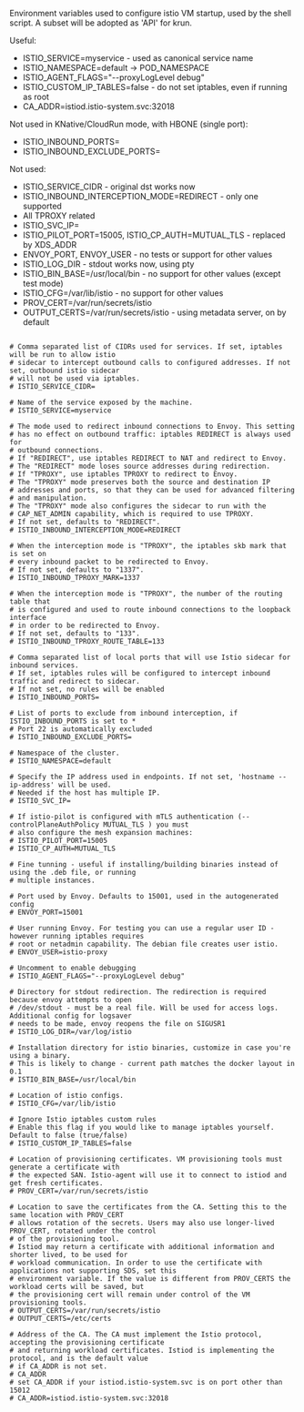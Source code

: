 Environment variables used to configure istio VM startup, used by the 
shell script. A subset will be adopted as 'API' for krun.

Useful:
- ISTIO_SERVICE=myservice - used as canonical service name
- ISTIO_NAMESPACE=default -> POD_NAMESPACE
- ISTIO_AGENT_FLAGS="--proxyLogLevel debug"
- ISTIO_CUSTOM_IP_TABLES=false - do not set iptables, even if running as root 
- CA_ADDR=istiod.istio-system.svc:32018

Not used in KNative/CloudRun mode, with HBONE (single port):
- ISTIO_INBOUND_PORTS=
- ISTIO_INBOUND_EXCLUDE_PORTS=

Not used:
- ISTIO_SERVICE_CIDR - original dst works now
- ISTIO_INBOUND_INTERCEPTION_MODE=REDIRECT - only one supported
- All TPROXY related
- ISTIO_SVC_IP=
- ISTIO_PILOT_PORT=15005, ISTIO_CP_AUTH=MUTUAL_TLS - replaced by XDS_ADDR
- ENVOY_PORT, ENVOY_USER - no tests or support for other values
- ISTIO_LOG_DIR - stdout works now, using pty 
- ISTIO_BIN_BASE=/usr/local/bin - no support for other values (except test mode)
- ISTIO_CFG=/var/lib/istio - no support for other values
- PROV_CERT=/var/run/secrets/istio
- OUTPUT_CERTS=/var/run/secrets/istio - using metadata server, on by default


```shell

# Comma separated list of CIDRs used for services. If set, iptables will be run to allow istio
# sidecar to intercept outbound calls to configured addresses. If not set, outbound istio sidecar
# will not be used via iptables.
# ISTIO_SERVICE_CIDR=

# Name of the service exposed by the machine.
# ISTIO_SERVICE=myservice

# The mode used to redirect inbound connections to Envoy. This setting
# has no effect on outbound traffic: iptables REDIRECT is always used for
# outbound connections.
# If "REDIRECT", use iptables REDIRECT to NAT and redirect to Envoy.
# The "REDIRECT" mode loses source addresses during redirection.
# If "TPROXY", use iptables TPROXY to redirect to Envoy.
# The "TPROXY" mode preserves both the source and destination IP
# addresses and ports, so that they can be used for advanced filtering
# and manipulation.
# The "TPROXY" mode also configures the sidecar to run with the
# CAP_NET_ADMIN capability, which is required to use TPROXY.
# If not set, defaults to "REDIRECT".
# ISTIO_INBOUND_INTERCEPTION_MODE=REDIRECT

# When the interception mode is "TPROXY", the iptables skb mark that is set on
# every inbound packet to be redirected to Envoy.
# If not set, defaults to "1337".
# ISTIO_INBOUND_TPROXY_MARK=1337

# When the interception mode is "TPROXY", the number of the routing table that
# is configured and used to route inbound connections to the loopback interface
# in order to be redirected to Envoy.
# If not set, defaults to "133".
# ISTIO_INBOUND_TPROXY_ROUTE_TABLE=133

# Comma separated list of local ports that will use Istio sidecar for inbound services.
# If set, iptables rules will be configured to intercept inbound traffic and redirect to sidecar.
# If not set, no rules will be enabled
# ISTIO_INBOUND_PORTS=

# List of ports to exclude from inbound interception, if ISTIO_INBOUND_PORTS is set to *
# Port 22 is automatically excluded
# ISTIO_INBOUND_EXCLUDE_PORTS=

# Namespace of the cluster.
# ISTIO_NAMESPACE=default

# Specify the IP address used in endpoints. If not set, 'hostname --ip-address' will be used.
# Needed if the host has multiple IP.
# ISTIO_SVC_IP=

# If istio-pilot is configured with mTLS authentication (--controlPlaneAuthPolicy MUTUAL_TLS ) you must
# also configure the mesh expansion machines:
# ISTIO_PILOT_PORT=15005
# ISTIO_CP_AUTH=MUTUAL_TLS

# Fine tunning - useful if installing/building binaries instead of using the .deb file, or running
# multiple instances.

# Port used by Envoy. Defaults to 15001, used in the autogenerated config
# ENVOY_PORT=15001

# User running Envoy. For testing you can use a regular user ID - however running iptables requires
# root or netadmin capability. The debian file creates user istio.
# ENVOY_USER=istio-proxy

# Uncomment to enable debugging
# ISTIO_AGENT_FLAGS="--proxyLogLevel debug"

# Directory for stdout redirection. The redirection is required because envoy attempts to open
# /dev/stdout - must be a real file. Will be used for access logs. Additional config for logsaver
# needs to be made, envoy reopens the file on SIGUSR1
# ISTIO_LOG_DIR=/var/log/istio

# Installation directory for istio binaries, customize in case you're using a binary.
# This is likely to change - current path matches the docker layout in 0.1
# ISTIO_BIN_BASE=/usr/local/bin

# Location of istio configs.
# ISTIO_CFG=/var/lib/istio

# Ignore Istio iptables custom rules
# Enable this flag if you would like to manage iptables yourself. Default to false (true/false)
# ISTIO_CUSTOM_IP_TABLES=false

# Location of provisioning certificates. VM provisioning tools must generate a certificate with
# the expected SAN. Istio-agent will use it to connect to istiod and get fresh certificates.
# PROV_CERT=/var/run/secrets/istio

# Location to save the certificates from the CA. Setting this to the same location with PROV_CERT
# allows rotation of the secrets. Users may also use longer-lived PROV_CERT, rotated under the control
# of the provisioning tool.
# Istiod may return a certificate with additional information and shorter lived, to be used for
# workload communication. In order to use the certificate with applications not supporting SDS, set this
# environment variable. If the value is different from PROV_CERTS the workload certs will be saved, but
# the provisioning cert will remain under control of the VM provisioning tools.
# OUTPUT_CERTS=/var/run/secrets/istio
# OUTPUT_CERTS=/etc/certs

# Address of the CA. The CA must implement the Istio protocol, accepting the provisioning certificate
# and returning workload certificates. Istiod is implementing the protocol, and is the default value
# if CA_ADDR is not set.
# CA_ADDR
# set CA_ADDR if your istiod.istio-system.svc is on port other than 15012
# CA_ADDR=istiod.istio-system.svc:32018

```
